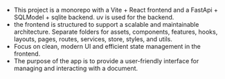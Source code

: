 - This project is a monorepo with a Vite + React frontend and a FastApi + SQLModel + sqlite backend. uv is used for the backend.
- the frontend is structured to support a scalable and maintainable architecture. Separate folders for assets, components, features, hooks, layouts, pages, routes, services, store, styles, and utils.
- Focus on clean, modern UI and efficient state management in the frontend.
- The purpose of the app is to provide a user-friendly interface for managing and interacting with a document.

